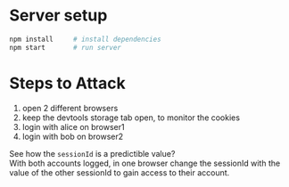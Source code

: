 # Server setup
```bash
npm install     # install dependencies
npm start       # run server
```

# Steps to Attack

1. open 2 different browsers
2. keep the devtools storage tab open, to monitor the cookies
3. login with alice on browser1
4. login with bob on browser2

See how the `sessionId` is a predictible value?  
With both accounts logged, in one browser change the sessionId with the
value of the other sessionId to gain access to their account.

